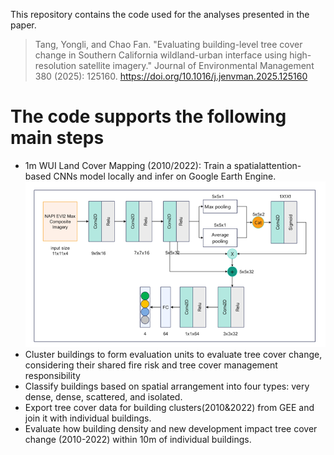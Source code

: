 
This repository contains the code used for the analyses presented in the paper.
>Tang, Yongli, and Chao Fan. "Evaluating building-level tree cover change in Southern California wildland-urban interface using high-resolution satellite imagery." Journal of Environmental Management 380 (2025): 125160. https://doi.org/10.1016/j.jenvman.2025.125160


# The code supports the following main steps
* 1m WUI Land Cover Mapping (2010/2022): Train a spatialattention-based CNNs model locally and infer on Google Earth Engine.
![alt text](Assets/Model.png)
* Cluster buildings to form evaluation units to evaluate tree cover change, considering their shared fire risk and tree cover management responsibility
* Classify buildings based on spatial arrangement into four types: very dense, dense, scattered, and isolated.
* Export tree cover data for building clusters(2010&2022) from GEE and join it with individual buildings.
* Evaluate how building density and new development impact tree cover change (2010-2022) within 10m of individual buildings.





